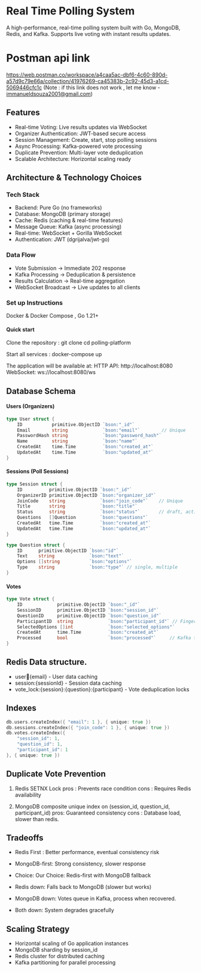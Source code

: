 # Real Time Polling System
A high-performance, real-time polling system built with Go, MongoDB, Redis, and Kafka. Supports live voting with instant results updates.

# Postman api link 
https://web.postman.co/workspace/a4caa5ac-dbf6-4c60-890d-a57d9c79e66a/collection/41976269-ca45383b-2c92-45d3-a1cd-5069446cfc1c
(Note : if this link does not work , let me know - immanueldsouza2001@gmail.com)

## Features
- Real-time Voting: Live results updates via WebSocket
- Organizer Authentication: JWT-based secure access
- Session Management: Create, start, stop polling sessions
- Async Processing: Kafka-powered vote processing
- Duplicate Prevention: Multi-layer vote deduplication
- Scalable Architecture: Horizontal scaling ready


## Architecture & Technology Choices

### Tech Stack
- Backend: Pure Go (no frameworks)
- Database: MongoDB (primary storage)
- Cache: Redis (caching & real-time features)
- Message Queue: Kafka (async processing)
- Real-time: WebSocket + Gorilla WebSocket
- Authentication: JWT (dgrijalva/jwt-go)

### Data Flow
- Vote Submission → Immediate 202 response
- Kafka Processing → Deduplication & persistence
- Results Calculation → Real-time aggregation
- WebSocket Broadcast → Live updates to all clients

### Set up Instructions
Docker & Docker Compose , Go 1.21+


#### Quick start
Clone the repository : git clone <repository-url>
cd polling-platform

Start all services : docker-compose up

The application will be available at:
HTTP API: http://localhost:8080
WebSocket: ws://localhost:8080/ws


## Database Schema

#### Users (Organizers)
```go
type User struct {
    ID           primitive.ObjectID `bson:"_id"`
    Email        string             `bson:"email"`        // Unique
    PasswordHash string             `bson:"password_hash"`
    Name         string             `bson:"name"`
    CreatedAt    time.Time          `bson:"created_at"`
    UpdatedAt    time.Time          `bson:"updated_at"`
}
```

#### Sessions (Poll Sessions)
```go
type Session struct {
    ID          primitive.ObjectID `bson:"_id"`
    OrganizerID primitive.ObjectID `bson:"organizer_id"`
    JoinCode    string             `bson:"join_code"`    // Unique
    Title       string             `bson:"title"`
    Status      string             `bson:"status"`       // draft, active, stopped
    Questions   []Question         `bson:"questions"`
    CreatedAt   time.Time          `bson:"created_at"`
    UpdatedAt   time.Time          `bson:"updated_at"`
}

type Question struct {
    ID      primitive.ObjectID `bson:"id"`
    Text    string             `bson:"text"`
    Options []string           `bson:"options"`
    Type    string             `bson:"type"` // single, multiple
}
```


#### Votes
```go
type Vote struct {
    ID             primitive.ObjectID `bson:"_id"`
    SessionID      primitive.ObjectID `bson:"session_id"`
    QuestionID     primitive.ObjectID `bson:"question_id"`
    ParticipantID  string             `bson:"participant_id"` // Fingerprint
    SelectedOptions []int             `bson:"selected_options"`
    CreatedAt      time.Time          `bson:"created_at"`
    Processed      bool               `bson:"processed"`     // Kafka tracking
}
```


## Redis Data structure.
- user:email:{email} - User data caching
- session:{sessionId} - Session data caching
- vote_lock:{session}:{question}:{participant} - Vote deduplication locks


## Indexes
```go
db.users.createIndex({ "email": 1 }, { unique: true })
db.sessions.createIndex({ "join_code": 1 }, { unique: true })
db.votes.createIndex({ 
    "session_id": 1, 
    "question_id": 1, 
    "participant_id": 1 
}, { unique: true })

```


## Duplicate Vote Prevention
1. Redis SETNX Lock
   pros : Prevents race condition
   cons : Requires Redis availability

2. MongoDB composite unique index on (session_id, question_id, participant_id)
   pros: Guaranteed consistency
   cons : Database load, slower than redis.

## Tradeoffs
- Redis First :  Better performance, eventual consistency risk
- MongoDB-first: Strong consistency, slower response
- Choice: Our Choice: Redis-first with MongoDB fallback

- Redis down: Falls back to MongoDB (slower but works)
- MongoDB down: Votes queue in Kafka, process when recovered.
- Both down: System degrades gracefully


## Scaling Strategy 
- Horizontal scaling of Go application instances
- MongoDB sharding by session_id
- Redis cluster for distributed caching
- Kafka partitioning for parallel processing


